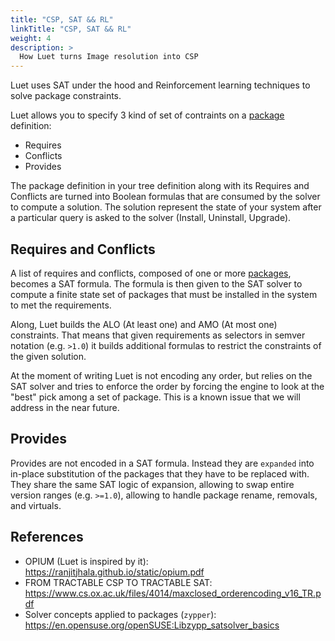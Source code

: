 ```yaml
---
title: "CSP, SAT && RL"
linkTitle: "CSP, SAT && RL"
weight: 4
description: >
  How Luet turns Image resolution into CSP
---
```


Luet uses SAT under the hood and Reinforcement learning techniques to solve package constraints.

Luet allows you to specify 3 kind of set of contraints on a [package](/docs/docs/concepts/packages/) definition:

- Requires
- Conflicts
- Provides

The package definition in your tree definition along with its Requires and Conflicts are turned into Boolean formulas that are consumed by the solver to compute a solution. The solution represent the state of your system after a particular query is asked to the solver (Install, Uninstall, Upgrade).

## Requires and Conflicts

A list of requires and conflicts, composed of one or more [packages](/docs/docs/concepts/packages/), becomes a SAT formula. The formula is then given to the SAT solver to compute a finite state set of packages that must be installed in the system to met the requirements.

Along, Luet builds the ALO (At least one) and AMO (At most one) constraints. That means that given requirements as selectors in semver notation (e.g. `>1.0`) it builds additional formulas to restrict the constraints of the given solution.

At the moment of writing Luet is not encoding any order, but relies on the SAT solver and tries to enforce the order by forcing the engine to look at the "best" pick among a set of package. This is a known issue that we will address in the near future.

## Provides

Provides are not encoded in a SAT formula. Instead they are `expanded` into in-place substitution of the packages that they have to be replaced with.
They share the same SAT logic of expansion, allowing to swap entire version ranges (e.g. `>=1.0`), allowing to handle package rename, removals, and virtuals.

## References

- OPIUM (Luet is inspired by it): https://ranjitjhala.github.io/static/opium.pdf
- FROM TRACTABLE CSP TO TRACTABLE SAT: https://www.cs.ox.ac.uk/files/4014/maxclosed_orderencoding_v16_TR.pdf
- Solver concepts applied to packages (`zypper`): https://en.opensuse.org/openSUSE:Libzypp_satsolver_basics